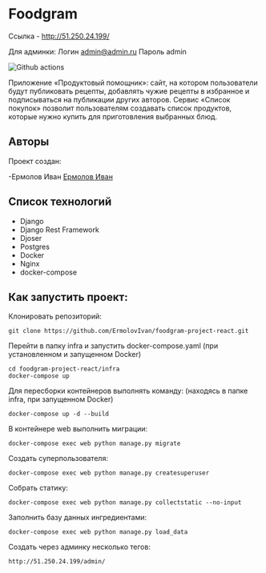 # Foodgram

Ссылка - http://51.250.24.199/

Для админки:
Логин admin@admin.ru
Пароль admin

![Github actions](https://github.com/ErmolovIvan/foodgram-project-react/actions/workflows/main.yml/badge.svg)

Приложение «Продуктовый помощник»: сайт, на котором пользователи будут публиковать рецепты, добавлять чужие рецепты в избранное и подписываться на публикации других авторов. Сервис «Список покупок» позволит пользователям создавать список продуктов, которые нужно купить для приготовления выбранных блюд. 

## Авторы
Проект создан: 

-Ермолов Иван [Ермолов Иван](https://https://github.com/ErmolovIvan/)

## Список технологий

- Django
- Django Rest Framework
- Djoser
- Postgres
- Docker
- Nginx
- docker-compose


## Как запустить проект:

Клонировать репозиторий:

```
git clone https://github.com/ErmolovIvan/foodgram-project-react.git
```

Перейти в папку infra и запустить docker-compose.yaml
(при установленном и запущенном Docker)
```
cd foodgram-project-react/infra
docker-compose up
```

Для пересборки контейнеров выполнять команду:
(находясь в папке infra, при запущенном Docker)
```
docker-compose up -d --build
```

В контейнере web выполнить миграции:

```
docker-compose exec web python manage.py migrate
```

Создать суперпользователя:

```
docker-compose exec web python manage.py createsuperuser
```

Собрать статику:

```
docker-compose exec web python manage.py collectstatic --no-input
```

Заполнить базу данных ингредиентами:

```
docker-compose exec web python manage.py load_data
```

Создать через админку несколько тегов:

```
http://51.250.24.199/admin/
```
